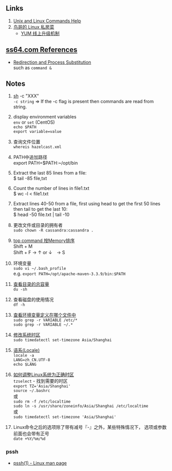 ## Links ##
1. [Unix and Linux Commands Help](https://www.computerhope.com/unix.htm)
2. [鸟哥的 Linux 私房菜](http://cn.linux.vbird.org/linux_basic/linux_basic.php)
   + [YUM 线上升级机制](http://cn.linux.vbird.org/linux_basic/0520rpm_and_srpm.php#yumclient)

## [ss64.com References](https://ss64.com/bash/)
+ [Redirection and Process Substitution](https://ss64.com/bash/syntax-redirection.html)  
  such as `command &`

## Notes ##
1. [sh](https://www.computerhope.com/unix/ush.htm) -c "XXX"  
`-c string` =>	If the -c flag is present then commands are read from string.

2. display environment variables  
`env` or `set` (CentOS)  
`echo $PATH`  
`export variable=value`  

3. 查询文件位置  
`whereis hazelcast.xml`  

4. PATH中追加路径  
export PATH=$PATH:~/opt/bin  

5. Extract the last 85 lines from a file:  
$ tail -85 file,txt  

6. Count the number of lines in file1.txt  
$ wc -l < file1.txt  

7. Extract lines 40-50 from a file, first using head to get the first 50 lines then tail to get the last 10:  
$ head -50 file.txt | tail -10  

8. 更改文件或目录的拥有者  
`sudo chown -R cassandra:cassandra .`

9. [top command 按Memory排序](https://unix.stackexchange.com/a/128957/208518)  
Shift + M  
Shift + F -> ↑ or ↓　-> S  

10. 环境变量  
`sudo vi ~/.bash_profile`  
e.g. `export PATH=/opt/apache-maven-3.3.9/bin:$PATH`  

11. [查看目录的总容量](http://cn.linux.vbird.org/linux_basic/0230filesystem_2.php)  
`du -sh`

12. 查看磁盘的使用情况  
`df -h`

13. [查看环境变量定义在哪个文件中](https://unix.stackexchange.com/q/813/208518)  
`sudo grep -r VARIABLE /etc/*`  
`sudo grep -r VARIABLE ~/.*`

14. [修改系统时区](https://www.cyberciti.biz/faq/centos-linux-6-7-changing-timezone-command-line/)  
`sudo timedatectl set-timezone Asia/Shanghai`

15. [语系(Locale)](http://cn.linux.vbird.org/linux_basic/0320bash.php#variable_locale)  
`locale -a`  
`LANG=zh_CN.UTF-8`  
`echo $LANG`  

16. [如何调整Linux系统为正确时区](https://www.sysgeek.cn/change-timezone-linux/)  
`tzselect` - 找到需要的时区  
`export TZ='Asia/Shanghai'`  
`source ~/.bashrc`  
或  
`sudo rm -f /etc/localtime`  
`sudo ln -s /usr/share/zoneinfo/Asia/Shanghai /etc/localtime`  
或  
`sudo timedatectl set-timezone 'Asia/Shanghai'`  

17. Linux命令之后的选项除了带有减号『-』之外，某些特殊情况下， 选项或参数前面也会带有正号  
`date +%Y/%m/%d`  

### pssh
+ [pssh(1) - Linux man page](https://linux.die.net/man/1/pssh)

